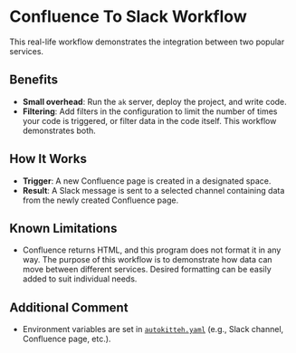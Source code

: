 # Confluence To Slack Workflow 

This real-life workflow demonstrates the integration between two popular services.

## Benefits

- **Small overhead**: Run the `ak` server, deploy the project, and write code.
- **Filtering**: Add filters in the configuration to limit the number of times your code is triggered, or filter data in the code itself. This workflow demonstrates both.

## How It Works

- **Trigger**: A new Confluence page is created in a designated space.
- **Result**: A Slack message is sent to a selected channel containing data from the newly created Confluence page.

## Known Limitations

- Confluence returns HTML, and this program does not format it in any way. The purpose of this workflow is to demonstrate how data can move between different services. Desired formatting can be easily added to suit individual needs.

## Additional Comment

- Environment variables are set in [`autokitteh.yaml`](./autokitteh.yaml) (e.g., Slack channel, Confluence page, etc.).
